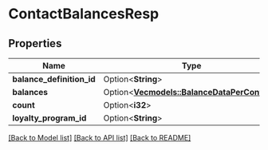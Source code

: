 # ContactBalancesResp

## Properties

Name | Type | Description | Notes
------------ | ------------- | ------------- | -------------
**balance_definition_id** | Option<**String**> |  | [optional]
**balances** | Option<[**Vec<models::BalanceDataPerContact>**](balanceDataPerContact.md)> |  | [optional]
**count** | Option<**i32**> |  | [optional]
**loyalty_program_id** | Option<**String**> |  | [optional]

[[Back to Model list]](../README.md#documentation-for-models) [[Back to API list]](../README.md#documentation-for-api-endpoints) [[Back to README]](../README.md)


